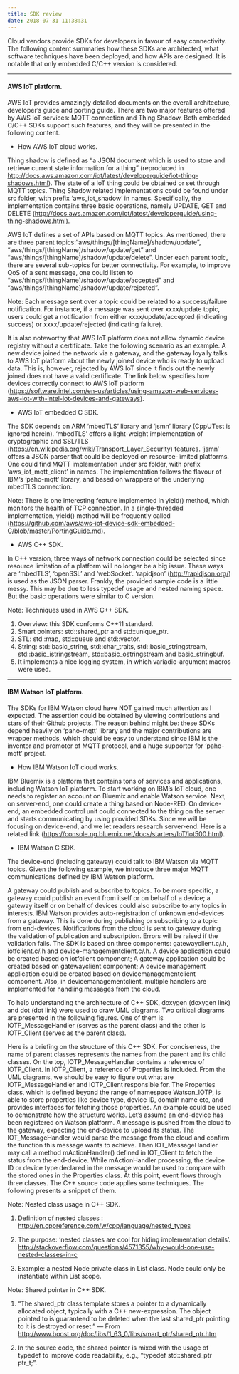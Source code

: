 ```yaml
---
title: SDK review
date: 2018-07-31 11:38:31
---
```


Cloud vendors provide SDKs for developers in favour of easy connectivity. The following content summaries how these SDKs are architected, what software techniques have been deployed, and how APIs are designed. It is notable that only embedded C/C++ version is considered.

---

#### **AWS IoT platform.**

AWS IoT provides amazingly detailed documents on the overall architecture, developer’s guide and porting guide. There are two major features offered by AWS IoT services: MQTT connection and Thing Shadow. Both embedded C/C++ SDKs support such features, and they will be presented in the following content.

[Reference 1]: http://aws-iot-device-sdk-embedded-c-docs.s3-website-us-east-1.amazonaws.com/index.html.

[Reference 2]: https://github.com/aws/aws-iot-device-sdk-embedded-C/blob/master/README.md.

[Reference 3]: https://github.com/aws/aws-iot-device-sdk-embedded-C/blob/master/PortingGuide.md.

* How AWS IoT cloud works.

Thing shadow is defined as “a JSON document which is used to store and retrieve current state information for a thing” (reproduced in http://docs.aws.amazon.com/iot/latest/developerguide/iot-thing-shadows.html). The state of a IoT thing could be obtained or set through MQTT topics. Thing Shadow related implementations could be found under src folder, with prefix ‘aws_iot_shadow’ in names. Specifically, the implementation contains three basic operations, namely UPDATE, GET and DELETE (http://docs.aws.amazon.com/iot/latest/developerguide/using-thing-shadows.html).

AWS IoT defines a set of APIs based on MQTT topics. As mentioned, there are three parent topics:“aws/things/[thingName]/shadow/update”, “aws/things/[thingName]/shadow/update/get” and “aws/things/[thingName]/shadow/update/delete”. Under each parent topic, there are several sub-topics for better connectivity. For example, to improve QoS of a sent message, one could listen to “aws/things/[thingName]/shadow/update/accepted” and “aws/things/[thingName]/shadow/update/rejected”.

Note: Each message sent over a topic could be related to a success/failure notification. For instance, if a message was sent over xxxx/update topic, users could get a notification from either xxxx/update/accepted (indicating success) or xxxx/update/rejected (indicating failure).

It is also noteworthy that AWS IoT platform does not allow dynamic device registry without a certificate. Take the following scenario as an example. A new device joined the network via a gateway, and the gateway loyally talks to AWS IoT platform about the newly joined device who is ready to upload data. This is, however, rejected by AWS IoT since it finds out the newly joined does not have a valid certificate. The link below specifies how devices correctly connect to AWS IoT platform (https://software.intel.com/en-us/articles/using-amazon-web-services-aws-iot-with-intel-iot-devices-and-gateways).

* AWS IoT embedded C SDK.

The SDK depends on ARM ‘mbedTLS’ library and ‘jsmn’ library (CppUTest is ignored herein). ‘mbedTLS’ offers a light-weight implementation of cryptographic and SSL/TLS (https://en.wikipedia.org/wiki/Transport_Layer_Security) features. ‘jsmn’ offers a JSON parser that could be deployed on resource-limited platforms. One could find MQTT implementation under src folder, with prefix ‘aws_iot_mqtt_client’ in names. The implementation follows the flavour of IBM’s ‘paho-mqtt’ library, and based on wrappers of the underlying mbedTLS connection.

Note: There is one interesting feature implemented in yield() method, which monitors the health of TCP connection. In a single-threaded implementation, yield() method will be frequently called (https://github.com/aws/aws-iot-device-sdk-embedded-C/blob/master/PortingGuide.md).

* AWS C++ SDK.

In C++ version, three ways of network connection could be selected since resource limitation of a platform will no longer be a big issue. These ways are ‘mbedTLS’, ‘openSSL’ and ‘webSocket’. ‘rapidjson’ (http://rapidjson.org/) is used as the JSON parser. Frankly, the provided sample code is a little messy. This may be due to less typedef usage and nested naming space. But the basic operations were similar to C version.

Note: Techniques used in AWS C++ SDK.

1. Overview: this SDK conforms C++11 standard.
2. Smart pointers: std::shared_ptr and std::unique_ptr.
3. STL: std::map, std::queue and std::vector.
4. String: std::basic_string, std::char_traits, std::basic_stringstream, std::basic_istringstream, std::basic_ostringstream and basic_stringbuf.
5. It implements a nice logging system, in which variadic-argument macros were used.

---

#### **IBM Watson IoT platform.**

The SDKs for IBM Watson cloud have NOT gained much attention as I expected. The assertion could be obtained by viewing contributions and stars of their Github projects. The reason behind might be: these SDKs depend heavily on ‘paho-mqtt’ library and the major contributions are wrapper methods, which should be easy to understand since IBM is the inventor and promoter of MQTT protocol, and a huge supporter for ‘paho-mqtt’ project.

* How IBM Watson IoT cloud works.

IBM Bluemix is a platform that contains tons of services and applications, including Watson IoT platform. To start working on IBM’s IoT cloud, one needs to register an account on Bluemix and enable Watson service. Next, on server-end, one could create a thing based on Node-RED. On device-end, an embedded control unit could connected to the thing on the server and starts communicating by using provided SDKs. Since we will be focusing on device-end, and we let readers research server-end. Here is a related link (https://console.ng.bluemix.net/docs/starters/IoT/iot500.html).

* IBM Watson C SDK.

The device-end (including gateway) could talk to IBM Watson via MQTT topics. Given the following example, we introduce three major MQTT communications defined by IBM Watson platform.

[Reference 1]: https://console.ng.bluemix.net/docs/services/IoT/gateways/mqtt.html.

A gateway could publish and subscribe to topics. To be more specific, a gateway could publish an event from itself or on behalf of a device; a gateway itself or on behalf of devices could also subscribe to any topics in interests. IBM Watson provides auto-registration of unknown end-devices from a gateway. This is done during publishing or subscribing to a topic from end-devices. Notifications from the cloud is sent to gateway during the validation of publication and subscription. Errors will be raised if the validation fails. The SDK is based on three components: gatewayclient.c/.h, iotfclient.c/.h and device-managementclient.c/.h. A device application could be created based on iotfclient component; A gateway application could be created based on gatewayclient component; A device management application could be created based on devicemanagementclient component. Also, in devicemanagementclient, multiple handlers are implemented for handling messages from the cloud.

To help understanding the architecture of C++ SDK, doxygen (doxygen link) and dot (dot link) were used to draw UML diagrams. Two critical diagrams are presented in the following figures. One of them is IOTP_MessageHandler (serves as the parent class) and the other is IOTP_Client (serves as the parent class).

Here is a briefing on the structure of this C++ SDK. For conciseness, the name of parent classes represents the names from the parent and its child classes. On the top, IOTP_MessageHandler contains a reference of IOTP_Client. In IOTP_Client, a reference of Properties is included. From the UML diagrams, we should be easy to figure out what are IOTP_MessageHandler and IOTP_Client responsible for. The Properties class, which is defined beyond the range of namespace Watson_IOTP, is able to store properties like device type, device ID, domain name etc, and provides interfaces for fetching those properties. An example could be used to demonstrate how the structure works. Let’s assume an end-device has been registered on Watson platform. A message is pushed from the cloud to the gateway, expecting the end-device to upload its status. The IOT_MessageHandler would parse the message from the cloud and confirm the function this message wants to achieve. Then IOT_MessageHandler may call a method mActionHandler() defined in IOT_Client to fetch the status from the end-device. While mActionHandler processing, the device ID or device type declared in the message would be used to compare with the stored ones in the Properties class. At this point, event flows through three classes. The C++ source code applies some techniques. The following presents a snippet of them.

Note: Nested class usage in C++ SDK.

1. Definition of nested classes : http://en.cppreference.com/w/cpp/language/nested_types

2. The purpose: ‘nested classes are cool for hiding implementation details’. http://stackoverflow.com/questions/4571355/why-would-one-use-nested-classes-in-c

3. Example: a nested Node private class in List class. Node could only be instantiate within List scope.

Note: Shared pointer in C++ SDK.

1. “The shared_ptr class template stores a pointer to a dynamically allocated object, typically with a C++ new-expression. The object pointed to is guaranteed to be deleted when the last shared_ptr pointing to it is destroyed or reset.” — From http://www.boost.org/doc/libs/1_63_0/libs/smart_ptr/shared_ptr.htm

2. In the source code, the shared pointer is mixed with the usage of typedef to improve code readability, e.g., “typedef std::shared_ptr ptr_t;”.
